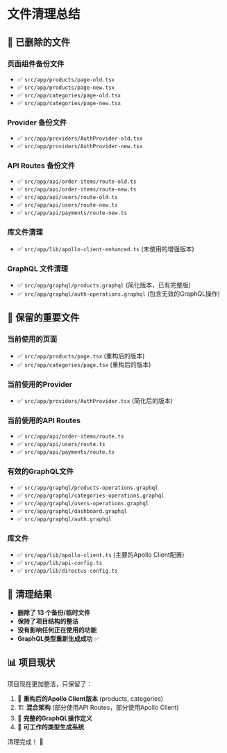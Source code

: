 # 文件清理总结

## 🧹 已删除的文件

### 页面组件备份文件
- ✅ `src/app/products/page-old.tsx` 
- ✅ `src/app/products/page-new.tsx`
- ✅ `src/app/categories/page-old.tsx`
- ✅ `src/app/categories/page-new.tsx`

### Provider 备份文件
- ✅ `src/app/providers/AuthProvider-old.tsx`
- ✅ `src/app/providers/AuthProvider-new.tsx`

### API Routes 备份文件
- ✅ `src/app/api/order-items/route-old.ts`
- ✅ `src/app/api/order-items/route-new.ts`
- ✅ `src/app/api/users/route-old.ts`
- ✅ `src/app/api/users/route-new.ts`
- ✅ `src/app/api/payments/route-new.ts`

### 库文件清理
- ✅ `src/app/lib/apollo-client-enhanced.ts` (未使用的增强版本)

### GraphQL 文件清理
- ✅ `src/app/graphql/products.graphql` (简化版本，已有完整版)
- ✅ `src/app/graphql/auth-operations.graphql` (包含无效的GraphQL操作)

## 📁 保留的重要文件

### 当前使用的页面
- ✅ `src/app/products/page.tsx` (重构后的版本)
- ✅ `src/app/categories/page.tsx` (重构后的版本)

### 当前使用的Provider
- ✅ `src/app/providers/AuthProvider.tsx` (简化后的版本)

### 当前使用的API Routes  
- ✅ `src/app/api/order-items/route.ts`
- ✅ `src/app/api/users/route.ts`
- ✅ `src/app/api/payments/route.ts`

### 有效的GraphQL文件
- ✅ `src/app/graphql/products-operations.graphql`
- ✅ `src/app/graphql/categories-operations.graphql`
- ✅ `src/app/graphql/users-operations.graphql`
- ✅ `src/app/graphql/dashboard.graphql`
- ✅ `src/app/graphql/auth.graphql`

### 库文件
- ✅ `src/app/lib/apollo-client.ts` (主要的Apollo Client配置)
- ✅ `src/app/lib/api-config.ts`
- ✅ `src/app/lib/directus-config.ts`

## 🎯 清理结果

- **删除了 13 个备份/临时文件**
- **保持了项目结构的整洁**
- **没有影响任何正在使用的功能**
- **GraphQL类型重新生成成功** ✅

## 📊 项目现状

项目现在更加整洁，只保留了：
1. 🔄 **重构后的Apollo Client版本** (products, categories)
2. 🏗️ **混合架构** (部分使用API Routes，部分使用Apollo Client)
3. 📝 **完整的GraphQL操作定义**
4. 🧪 **可工作的类型生成系统**

清理完成！ 🎉
